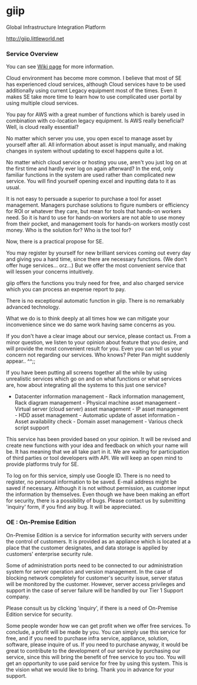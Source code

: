 # giip
Global Infrastructure Integration Platform

http://giip.littleworld.net

### Service Overview

You can see [Wiki page](https://github.com/LowyShin/giip/wiki) for more information.


Cloud environment has become more common. I believe that most of SE has experienced cloud services, although Cloud services have to be used additionally using current Legacy equipment most of the times. Even it makes SE take more time to learn how to use complicated user portal by using multiple cloud services.


You pay for AWS with a great number of functions which is barely used in combination with co-location legacy equipment. Is AWS really beneficial? Well, is cloud really essential?


No matter which server you use, you open excel to manage asset by yourself after all. All information about asset is input manually, and making changes in system without updating to excel happens quite a lot.


No matter which cloud service or hosting you use, aren't you just log on at the first time and hardly ever log on again afterward? In the end, only familiar functions in the system are used rather than complicated new service. You will find yourself opening excel and inputting data to it as usual.


It is not easy to persuade a superior to purchase a tool for asset management. Managers purchase solutions to figure numbers or efficiency for ROI or whatever they care, but mean for tools that hands-on workers need. So it is hard to use for hands-on workers are not able to use money from their pocket, and management tools for hands-on workers mostly cost money. Who is the solution for? Who is the tool for?


Now, there is a practical propose for SE.


You may register by yourself for new brilliant services coming out every day and giving you a hard time, since there are necessary functions. (We don't offer huge services... orz...) But we offer the most convenient service that will lessen your concerns intuitively.


giip offers the functions you truly need for free, and also charged service which you can process an expense report to pay.


There is no exceptional automatic function in giip. There is no remarkably advanced technology.


What we do is to think deeply at all times how we can mitigate your inconvenience since we do same work having same concerns as you.


If you don't have a clear image about our service, please contact us. From a minor question, we listen to your opinion about feature that you desire, and will provide the most convenient result for you. Even you can tell us your concern not regarding our services. Who knows? Peter Pan might suddenly appear.. ^^;;


If you have been putting all screens together all the while by using unrealistic services which go on and on what functions or what services are, how about integrating all the systems to this just one service?


- Datacenter information management - Rack information management, Rack diagram management - Physical machine asset management - Virtual server (cloud server) asset management - IP asset management - HDD asset management - Automatic update of asset information - Asset availability check - Domain asset management - Various check script support


This service has been provided based on your opinion. It will be revised and create new functions with your idea and feedback on which your name will be. It has meaning that we all take part in it. We are waiting for participation of third parties or tool developers with API. We will keep an open mind to provide platforms truly for SE.


To log on for this service, simply use Google ID. There is no need to register, no personal information to be saved. E-mail address might be saved if necessary. Although it is not without permission, as customer input the information by themselves. Even though we have been making an effort for security, there is a possibility of bugs. Please contact us by submitting 'inquiry' form, if you find any bug. It will be appreciated.


### OE : On-Premise Edition
On-Premise Edition is a service for information security with servers under the control of customers. It is provided as an appliance which is located at a place that the customer designates, and data storage is applied by customers' enterprise security rule.


Some of administration ports need to be connected to our administration system for server operation and version management. In the case of blocking network completely for customer's security issue, server status will be monitored by the customer. However, server access privileges and support in the case of server failure will be handled by our Tier 1 Support company.


Please consult us by clicking 'inquiry', if there is a need of On-Premise Edition service for security.


Some people wonder how we can get profit when we offer free services. To conclude, a profit will be made by you. You can simply use this service for free, and if you need to purchase infra service, appliance, solution, software, please inquire of us. If you need to purchase anyway, it would be great to contribute to the development of our service by purchasing our service, since this will bring the benefit of free service to you too. You will get an opportunity to use paid service for free by using this system. This is the vision what we would like to bring. Thank you in advance for your support.
